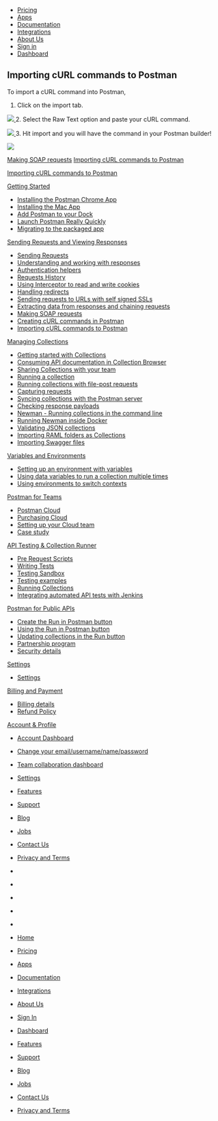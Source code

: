[][0]

* [Pricing][1]
* [Apps][2]
* [Documentation][3]
* [Integrations][4]
* [About Us][5]
* [Sign in][6]
* [Dashboard][7]

## Importing cURL commands to Postman

To import a cURL command into Postman,

1. Click on the import tab.

[![](https://www.getpostman.com/img/v2/docs/importing_curl/importing_curl_1.png)
][8]
2. 
Select the Raw Text option and paste your cURL command.

[![](https://www.getpostman.com/img/v2/docs/importing_curl/importing_curl_2.png)
][9]
3. 
Hit import and you will have the command in your Postman builder!

[![](https://www.getpostman.com/img/v2/docs/importing_curl/importing_curl_3.png)
][10]

[Making SOAP requests][11]
[Importing cURL commands to Postman][12]

[Importing cURL commands to Postman][12]

[Getting Started][13]

* [Installing the Postman Chrome App
][14]
* [Installing the Mac App
][15]
* [Add Postman to your Dock
][16]
* [Launch Postman Really Quickly
][17]
* [Migrating to the packaged app
][18]

[Sending Requests and Viewing Responses][19]

* [Sending Requests
][20]
* [Understanding and working with responses
][21]
* [Authentication helpers
][22]
* [Requests History 
][23]
* [Using Interceptor to read and write cookies
][24]
* [Handling redirects
][25]
* [Sending requests to URLs with self signed SSLs
][26]
* [Extracting data from responses and chaining requests
][27]
* [Making SOAP requests
][11]
* [Creating cURL commands in Postman
][28]
* [Importing cURL commands to Postman
][12]

[Managing Collections][29]

* [Getting started with Collections
][30]
* [Consuming API documentation in Collection Browser
][31]
* [Sharing Collections with your team
][32]
* [Running a collection
][33]
* [Running collections with file-post requests
][34]
* [Capturing requests
][35]
* [Syncing collections with the Postman server
][36]
* [Checking response payloads
][37]
* [Newman - Running collections in the command line 
][38]
* [Running Newman inside Docker
][39]
* [Validating JSON collections
][40]
* [Importing RAML folders as Collections
][41]
* [Importing Swagger files
][42]

[Variables and Environments][43]

* [Setting up an environment with variables
][44]
* [Using data variables to run a collection multiple times
][45]
* [Using environments to switch contexts
][46]

[Postman for Teams][47]

* [Postman Cloud
][48]
* [Purchasing Cloud
][49]
* [Setting up your Cloud team
][50]
* [Case study
][51]

[API Testing & Collection Runner][52]

* [Pre Request Scripts
][53]
* [Writing Tests
][54]
* [Testing Sandbox
][55]
* [Testing examples
][56]
* [Running Collections
][57]
* [Integrating automated API tests with Jenkins
][58]

[Postman for Public APIs][59]

* [Create the Run in Postman button
][60]
* [Using the Run in Postman button
][61]
* [Updating collections in the Run button
][62]
* [Partnership program
][63]
* [Security details
][64]

[Settings][65]

* [Settings
][66]

[Billing and Payment][67]

* [Billing details
][68]
* [Refund Policy
][69]

[Account & Profile][70]

* [Account Dashboard
][71]
* [Change your email/username/name/password
][72]
* [Team collaboration dashboard
][73]
* [Settings
][66]

* [Features][74]
* [Support][75]
* [Blog][76]
* [Jobs][77]
* [Contact Us][78]
* [Privacy and Terms][79]

* [][80]
* [][81]
* [][82]
* [][83]
* [][84]

* [Home][0]
* [Pricing][1]
* [Apps][2]
* [Documentation][3]
* [Integrations][4]
* [About Us][5]
* [Sign In][6]
* [Dashboard][7]

* [Features][74]
* [Support][75]
* [Blog][76]
* [Jobs][77]
* [Contact Us][78]
* [Privacy and Terms][79]


[0]: /
[1]: /pricing
[2]: /apps
[3]: /docs/
[4]: /integrations
[5]: /about-us
[6]: https://app.getpostman.com/signup?redirect=web
[7]: https://app.getpostman.com/
[8]: https://www.getpostman.com/img/v2/docs/importing_curl/importing_curl_1.png
[9]: https://www.getpostman.com/img/v2/docs/importing_curl/importing_curl_2.png
[10]: https://www.getpostman.com/img/v2/docs/importing_curl/importing_curl_3.png
[11]: /docs/soap_requests
[12]: /docs/importing_curl
[13]: #collapse-0
[14]: /docs/introduction
[15]: /docs/install_mac
[16]: /docs/launch
[17]: /docs/launch_chrome_quickly
[18]: /docs/migration
[19]: #collapse-1
[20]: /docs/requests
[21]: /docs/responses
[22]: /docs/helpers
[23]: /docs/history
[24]: /docs/interceptor_cookies
[25]: /docs/handling_redirects
[26]: /docs/self_signed_certs
[27]: /docs/chaining_requests
[28]: /docs/creating_curl
[29]: #collapse-2
[30]: /docs/collections
[31]: /docs/consuming_api_documentation
[32]: /docs/sharing
[33]: /docs/running_collections
[34]: /docs/run_file_post_requests
[35]: /docs/capture
[36]: /docs/sync_overview
[37]: /docs/checking_payload_responses
[38]: /docs/newman_intro
[39]: /docs/newman_in_docker
[40]: /docs/validating_json_collections
[41]: /docs/importing_folders
[42]: /docs/importing_swagger
[43]: #collapse-3
[44]: /docs/environments
[45]: /docs/multiple_instances
[46]: /docs/test_multi_environments
[47]: #collapse-4
[48]: /docs/cloud
[49]: /docs/buying_cloud
[50]: /docs/cloud_team_setup
[51]: http://blog.getpostman.com/2015/12/10/belong-keeps-its-architecture-in-order-with-postman/
[52]: #collapse-5
[53]: /docs/pre_request_scripts
[54]: /docs/writing_tests
[55]: /docs/sandbox
[56]: /docs/testing_examples
[57]: /docs/running_collections-1
[58]: /docs/integrating_with_jenkins
[59]: #collapse-6
[60]: /docs/run_button
[61]: /docs/run_button_ux
[62]: /docs/update_run_button
[63]: /docs/run_partner_prog
[64]: /docs/run_security
[65]: #collapse-7
[66]: /docs/settings
[67]: #collapse-8
[68]: /docs/billing_details
[69]: /refunds
[70]: #collapse-9
[71]: /dashboard
[72]: /dashboard/edit#
[73]: /dashboard/teams
[74]: /apps#changelog
[75]: /support
[76]: http://blog.getpostman.com
[77]: /jobs/
[78]: /contact-us
[79]: /licenses/privacy
[80]: https://twitter.com/postmanclient
[81]: https://www.facebook.com/getpostman
[82]: http://blog.getpostman.com/
[83]: https://plus.google.com/+Getpostman
[84]: https://github.com/postmanlabs